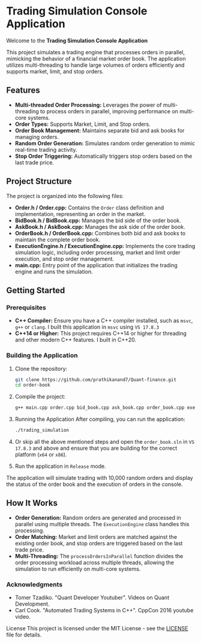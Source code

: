 # Trading Simulation Console Application

Welcome to the **Trading Simulation Console Application**

This project simulates a trading engine that processes orders in parallel, mimicking the behavior of a financial market order book. The application utilizes multi-threading to handle large volumes of orders efficiently and supports market, limit, and stop orders.

## Features

- **Multi-threaded Order Processing:** Leverages the power of multi-threading to process orders in parallel, improving performance on multi-core systems.
- **Order Types:** Supports Market, Limit, and Stop orders.
- **Order Book Management:** Maintains separate bid and ask books for managing orders.
- **Random Order Generation:** Simulates random order generation to mimic real-time trading activity.
- **Stop Order Triggering:** Automatically triggers stop orders based on the last trade price.

## Project Structure

The project is organized into the following files:

- **Order.h / Order.cpp:** Contains the `Order` class definition and implementation, representing an order in the market.
- **BidBook.h / BidBook.cpp:** Manages the bid side of the order book.
- **AskBook.h / AskBook.cpp:** Manages the ask side of the order book.
- **OrderBook.h / OrderBook.cpp:** Combines both bid and ask books to maintain the complete order book.
- **ExecutionEngine.h / ExecutionEngine.cpp:** Implements the core trading simulation logic, including order processing, market and limit order execution, and stop order management.
- **main.cpp:** Entry point of the application that initializes the trading engine and runs the simulation.

## Getting Started

### Prerequisites

- **C++ Compiler:** Ensure you have a C++ compiler installed, such as `msvc`, `g++` or `clang`. I built this application in `msvc` using `VS 17.8.3`
- **C++14 or Higher:** This project requires C++14 or higher for threading and other modern C++ features. I built in C++20.

### Building the Application

1. Clone the repository:

   ```bash
   git clone https://github.com/prathikanand7/Quant-finance.git
   cd order-book
   ```

2. Compile the project:
   ```bash
   g++ main.cpp order.cpp bid_book.cpp ask_book.cpp order_book.cpp execution_engine.cpp -o trading_simulation -lpthread
   ```

3. Running the Application
After compiling, you can run the application:
   ```bash
   ./trading_simulation
   ```
4. Or skip all the above mentioned steps and open the `order_book.sln` in `VS 17.8.3` and above and ensure that you are building for the correct platform (`x64` or `x86`).
5. Run the application in `Release` mode.

The application will simulate trading with 10,000 random orders and display the status of the order book and the execution of orders in the console.

## How It Works
- **Order Generation:** Random orders are generated and processed in parallel using multiple threads. The `ExecutionEngine` class handles this processing.
- **Order Matching:** Market and limit orders are matched against the existing order book, and stop orders are triggered based on the last trade price.
- **Multi-Threading:** The `processOrdersInParallel` function divides the order processing workload across multiple threads, allowing the simulation to run efficiently on multi-core systems.


### **Acknowledgments**

- Tomer Tzadiko. "Quant Developer Youtuber". Videos on Quant Development.
- Carl Cook. "Automated Trading Systems in C++". CppCon 2016 youtube video.


License
This project is licensed under the MIT License - see the [LICENSE](https://github.com/prathikanand7/Quant-finance/blob/main/LICENSE.txt) file for details.
